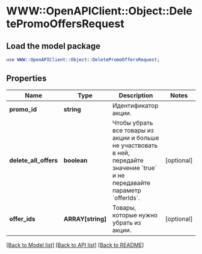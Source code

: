 # WWW::OpenAPIClient::Object::DeletePromoOffersRequest

## Load the model package
```perl
use WWW::OpenAPIClient::Object::DeletePromoOffersRequest;
```

## Properties
Name | Type | Description | Notes
------------ | ------------- | ------------- | -------------
**promo_id** | **string** | Идентификатор акции. | 
**delete_all_offers** | **boolean** | Чтобы убрать все товары из акции и больше не участвовать в ней, передайте значение &#x60;true&#x60; и не передавайте параметр &#x60;offerIds&#x60;. | [optional] 
**offer_ids** | **ARRAY[string]** | Товары, которые нужно убрать из акции. | [optional] 

[[Back to Model list]](../README.md#documentation-for-models) [[Back to API list]](../README.md#documentation-for-api-endpoints) [[Back to README]](../README.md)


